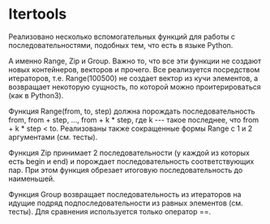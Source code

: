 # Itertools

Реализовано несколько вспомогательных функций для работы с последовательностями, подобных тем, что есть в языке Python.

А именно Range, Zip и Group. 
Важно то, что все эти функции не создают новых контейнеров, векторов и прочего. Все реализуется посредством итераторов, т.е. Range(100500) не создает вектор из кучи элементов, а возвращает некоторую сущность, по которой можно проитерироваться (как в Python3).

Функция Range(from, to, step) должна порождать последовательность from, from + step, ..., from + k * step, где k --- такое последнее, что from + k * step < to. Реализованы также сокращенные формы Range с 1 и 2 аргументами (см. тесты).

Функция Zip принимает 2 последовательности (у каждой из которых есть begin и end) и порождает последовательность соответствующих пар. При этом функция обрезает итоговую последовательность до наименьшей.

Функция Group возвращает последовательность из итераторов на идущие подряд подпоследовательности из равных элементов (см. тесты). Для сравнения используется только оператор ==.
